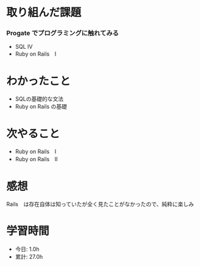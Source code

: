 # 取り組んだ課題
### Progate でプログラミングに触れてみる
* SQL Ⅳ
* Ruby on Rails　Ⅰ
# わかったこと
* SQLの基礎的な文法
* Ruby on Rails の基礎
# 次やること
* Ruby on Rails　Ⅰ
* Ruby on Rails　Ⅱ
# 感想
Rails　は存在自体は知っていたが全く見たことがなかったので、純粋に楽しみ

# 学習時間
* 今日: 1.0h
* 累計: 27.0h
